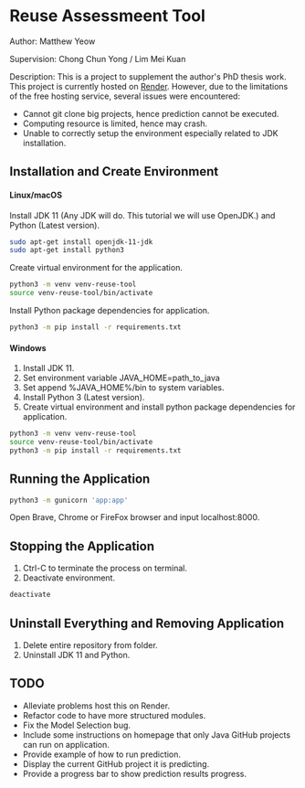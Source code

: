 # Reuse Assessmeent Tool

Author:       Matthew Yeow

Supervision:  Chong Chun Yong / Lim Mei Kuan

Description:
This is a project to supplement the author's PhD thesis work.
This project is currently hosted on [Render](http://reusability-assessment.onrender.com/). However, due to the limitations of the free hosting service, several issues were encountered:
- Cannot git clone big projects, hence prediction cannot be executed.
- Computing resource is limited, hence may crash.
- Unable to correctly setup the environment especially related to JDK installation.

## Installation and Create Environment

#### Linux/macOS
Install JDK 11 (Any JDK will do. This tutorial we will use OpenJDK.) and Python (Latest version).
```bash
sudo apt-get install openjdk-11-jdk
sudo apt-get install python3
```

Create virtual environment for the application.
```bash
python3 -m venv venv-reuse-tool
source venv-reuse-tool/bin/activate
```

Install Python package dependencies for application.
```bash
python3 -m pip install -r requirements.txt
```

#### Windows
1. Install JDK 11.
2. Set environment variable JAVA_HOME=path_to_java
3. Set append %JAVA_HOME%/bin to system variables.
4. Install Python 3 (Latest version).
5. Create virtual environment and install python package dependencies for application.
```bash
python3 -m venv venv-reuse-tool
source venv-reuse-tool/bin/activate
python3 -m pip install -r requirements.txt
```
## Running the Application

```bash
python3 -m gunicorn 'app:app'
```

Open Brave, Chrome or FireFox browser and input localhost:8000.

## Stopping the Application

1. Ctrl-C to terminate the process on terminal.
2. Deactivate environment.

```bash
deactivate
```

## Uninstall Everything and Removing Application

1. Delete entire repository from folder.
2. Uninstall JDK 11 and Python.

## TODO

- Alleviate problems host this on Render.
- Refactor code to have more structured modules.
- Fix the Model Selection bug.
- Include some instructions on homepage that only Java GitHub projects can run on application.
- Provide example of how to run prediction.
- Display the current GitHub project it is predicting.
- Provide a progress bar to show prediction results progress.
